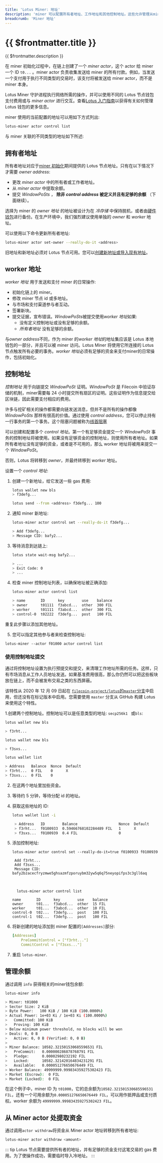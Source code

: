 ```yaml
---
title: 'Lotus Miner: 地址'
description: 'miner 可以配置所有者地址、工作地址和其他控制地址。这些允许管理从miner发送和接收的资金的粒度，并为挖矿操作提供额外的安全性。'
breadcrumb: 'Miner 地址'
---
```


# {{ $frontmatter.title }}

{{ $frontmatter.description }}

在 miner 初始化过程中，在链上创建了一个 _miner actor_，这个 actor 给 miner 一个 ID `t0...` 。miner actor 负责收集发送给 miner 的所有付款。例如，当发送一个支付用于执行不同类型的交易时，该支付将被发送给 miner actor，而不是 miner 本身。

Lotus Miner 守护进程执行网络所需的操作，并可以使用不同的 Lotus 节点钱包支付费用或与 _miner actor_ 进行交互。查看[Lotus 入门指南](../../get-started/lotus/send-and-receive-fil.md)以获得有关如何管理 Lotus 钱包的更多信息。

miner 使用的当前配置的地址可以用如下方式列出:

```sh
lotus-miner actor control list
```

与 miner 关联的不同类型的地址如下所述:

## 拥有者地址

所有者地址对应于[miner 初始化](miner-setup.md)期间提供的 Lotus 节点地址。只有在以下情况下才需要 _owner address_:

- 更改 _miner actor_ 中的所有者或工作者地址。
- 从 _miner actor_ 中提取余额。
- 提交 _WindowPoSts_ ， **除非 _control address_ 被定义并且有足够的余额** （下面继续）。

选择为 miner 的 _owner 地址_ 的地址被设计为在 _冷存储_ 中保持脱机，或者由[硬件钱包](../../get-started/lotus/ledger.md)进行备份。在生产环境中，我们强烈建议使用单独的 _owner_ 和 _worker_ 地址。

可以使用以下命令更新所有者地址:

```sh
lotus-miner actor set-owner --really-do-it <address>
```

旧地址和新地址必须对 Lotus 节点可用。您可以[创建新地址或导入现有地址](../../get-started/lotus/send-and-receive-fil.md)。

## worker 地址

_worker 地址_ 用于发送和支付 miner 的日常操作:

- 初始化链上的 miner。
- 修改 miner 节点 id 或多地址。
- 与市场和支付渠道参与者互动。
- 签署新块。
- 提交证据，宣布错误。*WindowPoSts*被提交使用*worker 地址*如果:
  - 没有定义控制地址或没有足够的余额。
  - _所有者地址_ 没有足够的余额。

与*owner address*不同，作为 miner 的*worker 地址*的地址集应该是 Lotus 本地钱包的一部分，并且可以被 miner 访问。Lotus Miner 将使用它所连接的 Lotus 节点触发所有必要的事务。*worker 地址*必须有足够的资金来支付miner的日常操作，包括初始化。

## 控制地址

_控制地址_ 用于向链提交 _WindowPoSt_ 证明。_WindowPoSt_ 是 Filecoin 中验证存储的机制，miner需要每 24 小时提交所有扇区的证明。这些证明作为信息提交给区块链，因此需要支付相应的费用。

许多与挖矿相关的操作都需要向链发送消息，但并不是所有的操作都像 _WindowPoSts_ 那样有很高的价值。通过使用 _control address_，您可以停止持有一行事务的第一个事务。这个阻塞问题被称为[线首阻塞](https://en.wikipedia.org/wiki/Head-of-line_blocking)

可以创建和配置多个 _control 地址_。第一个有足够资金提交一个 _WindowPoSt_ 事务的控制地址将被使用。如果没有足够资金的控制地址，则使用所有者地址。如果所有者地址没有足够的资金，或者是不可用的，那么 worker 地址将被用来提交一个 _WindowPoSt_。

否则，Lotus 将转移到 _owner_，并最终转移到 _worker_ 地址。

设置一个 _control 地址_:

1. 创建一个新地址，给它发送一些 gas 费用:

   ```sh
   lotus wallet new bls
   > f3defg...

   lotus send --from <address> f3defg... 100
   ```

2. 通知 miner 新地址:

   ```sh
   lotus-miner actor control set --really-do-it f3defg...

   > Add f3defg...
   > Message CID: bafy2...
   ```

3. 等待消息到达链上:

   ```sh
   lotus state wait-msg bafy2...

   > ...
   > Exit Code: 0
   > ...
   ```

4. 检查 miner 控制地址列表，以确保地址被正确添加:

   ```sh
   lotus-miner actor control list

   > name       ID      key        use    balance
   > owner      t01111  f3abcd...  other  300 FIL
   > worker     t01111  f3abcd...  other  300 FIL
   > control-0  t02222  f3defg...  post   100 FIL
   ```

重复此步骤以添加其他地址。

5. 您可以指定其他参与者来检查控制地址:

```shell
lotus-miner --actor f01000 actor control list
```

### 使用控制地址提交

通过将控制地址设置为执行预提交和提交，来清理工作地址所需的任务。这样，只有市场消息从工作人员地址发送。如果基准费用很高，那么你仍然可以把这些板块放在链上，而不会被发布交易之类的东西屏蔽。

该特性从 2020 年 12 月 09 日起在 [`filecoin-project/lotus`的`master`分支](https://github.com/filecoin-project/lotus/)中启用，但还没有在标记版本中启用。您需要使用 `master` 分支从 GitHub 构建 Lotus 来使用这个特性。

1.创建两个控制地址。控制地址可以是任意类型的地址: `secp256k1 ` 或`bls`:

```bash
lotus wallet new bls

> f3rht...

lotus wallet new bls

> f3sxs...

lotus wallet list

> Address   Balance  Nonce  Default
> f3rht...  0 FIL    0      X
> f3sxs...  0 FIL    0
```

2. 在这两个地址里加些资金。
3. 等待约 5 分钟，等待分配 id 的地址。
4. 获取这些地址的 ID:

   ```bash
   lotus wallet list -i

    > Address   ID        Balance                   Nonce  Default
    > f3rht...  f0100933  0.59466768102284489 FIL   1      X
    > f3sxs...  f0100939  0.4 FIL                   0
   ```

5. 添加控制地址:

   ```shell with-output
   lotus-miner actor control set --really-do-it=true f0100933 f0100939
   ```
   ```
    Add f3rht...
    Add f3sxs...
    Message CID: bafy2bzacecfryzmwe5ghsazmfzporuybm32yw5q6q75neyopifps3c3gll6aq
   ```

   <br/>

   ```shell with-output
     lotus-miner actor control list
   ```
   ```
   name       ID      key        use    balance
   owner      t01...  f3abcd...  other  15 FIL
   worker     t01...  f3abcd...  other  10 FIL
   control-0  t02...  f3defg...  post   100 FIL
   control-1  t02...  f3defg...  post   100 FIL
   ```

6. 将新创建的地址添加到 miner 配置的`[Addresses]`部分:

   ```yaml
   [Addresses]
       PreCommitControl = ["f3rht..."]
       CommitControl = ["f3sxs..."]
   ```

7. 重启 `lotus-miner`.

## 管理余额

通过调用 `info` 获得相关的miner钱包余额:

```bash
lotus-miner info

> Miner: t01000
> Sector Size: 2 KiB
> Byte Power:   100 KiB / 100 KiB (100.0000%)
> Actual Power: 1e+03 Ki / 1e+03 Ki (100.0000%)
>   Committed: 100 KiB
>   Proving: 100 KiB
> Below minimum power threshold, no blocks will be won
> Deals: 0, 0 B
>   Active: 0, 0 B (Verified: 0, 0 B)
>
> Miner Balance: 10582.321501530685596531 FIL
>   PreCommit:   0.000000286878768791 FIL
>   Pledge:      0.00002980232192 FIL
>   Locked:      10582.321420164834231291 FIL
>   Available:   0.000051276650676449 FIL
> Worker Balance: 49999999.999834359275302423 FIL
> Market (Escrow):  0 FIL
> Market (Locked):  0 FIL
```

在这个例子中，miner ID 为 `t01000`，它的总余额为`10582.321501530685596531 FIL`，还有一个可用余额为`0.000051276650676449 FIL`，可以用作抵押品或支付质权。worker 余额为 `49999999.999834359275302423 FIL`。

## 从 Miner actor 处提取资金

通过调用`actor withdraw`将资金从 Miner actor 地址转移到所有者地址:

```bash
lotus-miner actor withdraw <amount>
```

::: tip
Lotus 节点需要提供所有者的地址，并有足够的资金支付这笔交易的 gas 费用。为了使操作成功，需要临时导入冷地址。
:::
